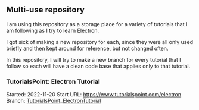 ## Multi-use repository
I am using this repository as a storage place for a variety of tutorials that I am following as I try to learn Electron. 

I got sick of making a new repository for each, since they were all only used briefly and then kept around for reference, but not changed often.

In this repository, I will try to make a new branch for every tutorial that I follow so each will have a clean code base that applies only to that tutorial.

### TutorialsPoint: Electron Tutorial
Started: 2022-11-20 Start 
URL: https://www.tutorialspoint.com/electron
Branch: [TutorialsPoint_ElectronTutorial](https://github.com/lockworld/Electron_Tutorials_Collection/tree/TutorialsPoint_ElectronTutorial)
